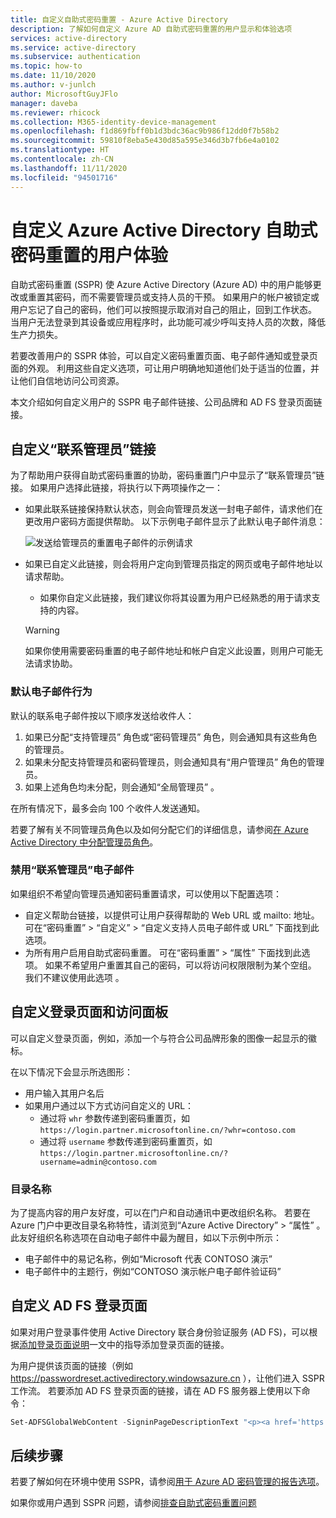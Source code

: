 ```yaml
---
title: 自定义自助式密码重置 - Azure Active Directory
description: 了解如何自定义 Azure AD 自助式密码重置的用户显示和体验选项
services: active-directory
ms.service: active-directory
ms.subservice: authentication
ms.topic: how-to
ms.date: 11/10/2020
ms.author: v-junlch
author: MicrosoftGuyJFlo
manager: daveba
ms.reviewer: rhicock
ms.collection: M365-identity-device-management
ms.openlocfilehash: f1d869fbff0b1d3bdc36ac9b986f12dd0f7b58b2
ms.sourcegitcommit: 59810f8eba5e430d85a595e346d3b7fb6e4a0102
ms.translationtype: HT
ms.contentlocale: zh-CN
ms.lasthandoff: 11/11/2020
ms.locfileid: "94501716"
---
```

# <a name="customize-the-user-experience-for-azure-active-directory-self-service-password-reset"></a>自定义 Azure Active Directory 自助式密码重置的用户体验

自助式密码重置 (SSPR) 使 Azure Active Directory (Azure AD) 中的用户能够更改或重置其密码，而不需要管理员或支持人员的干预。 如果用户的帐户被锁定或用户忘记了自己的密码，他们可以按照提示取消对自己的阻止，回到工作状态。 当用户无法登录到其设备或应用程序时，此功能可减少呼叫支持人员的次数，降低生产力损失。

若要改善用户的 SSPR 体验，可以自定义密码重置页面、电子邮件通知或登录页面的外观。 利用这些自定义选项，可让用户明确地知道他们处于适当的位置，并让他们自信地访问公司资源。
    
本文介绍如何自定义用户的 SSPR 电子邮件链接、公司品牌和 AD FS 登录页面链接。

## <a name="customize-the-contact-your-administrator-link"></a>自定义“联系管理员”链接

为了帮助用户获得自助式密码重置的协助，密码重置门户中显示了“联系管理员”链接。 如果用户选择此链接，将执行以下两项操作之一：

* 如果此联系链接保持默认状态，则会向管理员发送一封电子邮件，请求他们在更改用户密码方面提供帮助。 以下示例电子邮件显示了此默认电子邮件消息：

    ![发送给管理员的重置电子邮件的示例请求](./media/howto-sspr-customization/sspr-contact-admin.png)

* 如果已自定义此链接，则会将用户定向到管理员指定的网页或电子邮件地址以请求帮助。
    * 如果你自定义此链接，我们建议你将其设置为用户已经熟悉的用于请求支持的内容。

    > [!WARNING]
    > 如果你使用需要密码重置的电子邮件地址和帐户自定义此设置，则用户可能无法请求协助。

### <a name="default-email-behavior"></a>默认电子邮件行为

默认的联系电子邮件按以下顺序发送给收件人：

1. 如果已分配“支持管理员”  角色或“密码管理员”  角色，则会通知具有这些角色的管理员。
1. 如果未分配支持管理员和密码管理员，则会通知具有“用户管理员”  角色的管理员。
1. 如果上述角色均未分配，则会通知“全局管理员”  。

在所有情况下，最多会向 100 个收件人发送通知。

若要了解有关不同管理员角色以及如何分配它们的详细信息，请参阅[在 Azure Active Directory 中分配管理员角色](../roles/permissions-reference.md)。

### <a name="disable-contact-your-administrator-emails"></a>禁用“联系管理员”电子邮件

如果组织不希望向管理员通知密码重置请求，可以使用以下配置选项：

* 自定义帮助台链接，以提供可让用户获得帮助的 Web URL 或 mailto: 地址。 可在“密码重置”   > “自定义”   > “自定义支持人员电子邮件或 URL”  下面找到此选项。
* 为所有用户启用自助式密码重置。 可在“密码重置”   > “属性”  下面找到此选项。 如果不希望用户重置其自己的密码，可以将访问权限限制为某个空组。 我们不建议使用此选项  。

## <a name="customize-the-sign-in-page-and-access-panel"></a>自定义登录页面和访问面板

可以自定义登录页面，例如，添加一个与符合公司品牌形象的图像一起显示的徽标。 

在以下情况下会显示所选图形：

* 用户输入其用户名后
* 如果用户通过以下方式访问自定义的 URL：
   * 通过将 `whr` 参数传递到密码重置页，如 `https://login.partner.microsoftonline.cn/?whr=contoso.com`
   * 通过将 `username` 参数传递到密码重置页，如 `https://login.partner.microsoftonline.cn/?username=admin@contoso.com`

### <a name="directory-name"></a>目录名称

为了提高内容的用户友好度，可以在门户和自动通讯中更改组织名称。 若要在 Azure 门户中更改目录名称特性，请浏览到“Azure Active Directory” > “属性”   。 此友好组织名称选项在自动电子邮件中最为醒目，如以下示例中所示：

* 电子邮件中的易记名称，例如“Microsoft 代表 CONTOSO 演示” 
* 电子邮件中的主题行，例如“CONTOSO 演示帐户电子邮件验证码” 

## <a name="customize-the-ad-fs-sign-in-page"></a>自定义 AD FS 登录页面

如果对用户登录事件使用 Active Directory 联合身份验证服务 (AD FS)，可以根据[添加登录页面说明](https://docs.microsoft.com/windows-server/identity/ad-fs/operations/add-sign-in-page-description)一文中的指导添加登录页面的链接。

为用户提供该页面的链接（例如 https://passwordreset.activedirectory.windowsazure.cn  ），让他们进入 SSPR 工作流。 若要添加 AD FS 登录页面的链接，请在 AD FS 服务器上使用以下命令：

``` powershell
Set-ADFSGlobalWebContent -SigninPageDescriptionText "<p><a href='https://passwordreset.activedirectory.windowsazure.cn' target='_blank'>Can't access your account?</a></p>"
```

## <a name="next-steps"></a>后续步骤

若要了解如何在环境中使用 SSPR，请参阅[用于 Azure AD 密码管理的报告选项](howto-sspr-reporting.md)。

如果你或用户遇到 SSPR 问题，请参阅[排查自助式密码重置问题](active-directory-passwords-troubleshoot.md)

